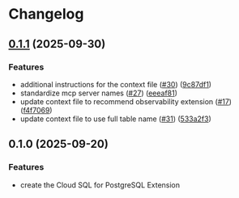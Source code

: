 # Changelog

## [0.1.1](https://github.com/gemini-cli-extensions/cloud-sql-postgresql/compare/0.1.0...0.1.1) (2025-09-30)


### Features

* additional instructions for the context file ([#30](https://github.com/gemini-cli-extensions/cloud-sql-postgresql/issues/30)) ([9c87df1](https://github.com/gemini-cli-extensions/cloud-sql-postgresql/commit/9c87df1f1959686bf1efa863f463fa4e39882fe2))
* standardize mcp server names ([#27](https://github.com/gemini-cli-extensions/cloud-sql-postgresql/issues/27)) ([eeeaf81](https://github.com/gemini-cli-extensions/cloud-sql-postgresql/commit/eeeaf813b802491e183a21fbfa23b2f684bda032))
* update context file to recommend observability extension ([#17](https://github.com/gemini-cli-extensions/cloud-sql-postgresql/issues/17)) ([f4f7069](https://github.com/gemini-cli-extensions/cloud-sql-postgresql/commit/f4f7069a41dabfb995bf1728ed4e0a710cc0425e))
* update context file to use full table name ([#31](https://github.com/gemini-cli-extensions/cloud-sql-postgresql/issues/31)) ([533a2f3](https://github.com/gemini-cli-extensions/cloud-sql-postgresql/commit/533a2f388fbf5b21484da904e46247d10cc43746))


## 0.1.0 (2025-09-20)


### Features

* create the Cloud SQL for PostgreSQL Extension
